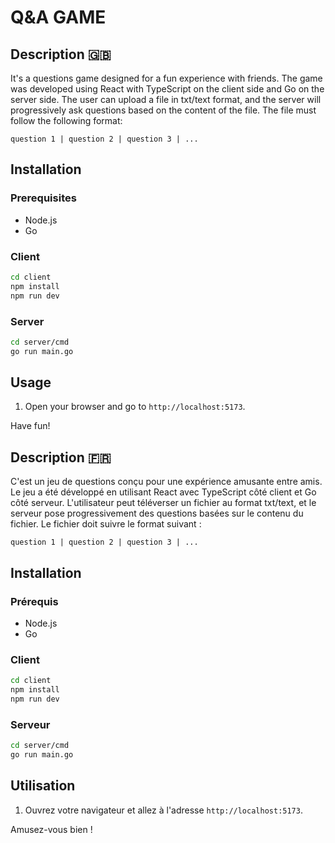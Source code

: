 # Q&A GAME

## Description 🇬🇧

It's a questions game designed for a fun experience with friends. The game was developed using React with TypeScript on the client side and Go on the server side. The user can upload a file in txt/text format, and the server will progressively ask questions based on the content of the file. The file must follow the following format:

```
question 1 | question 2 | question 3 | ...
```

## Installation

### Prerequisites

- Node.js
- Go

### Client

```bash
cd client
npm install
npm run dev
```

### Server

```bash
cd server/cmd
go run main.go
```

## Usage

1. Open your browser and go to `http://localhost:5173`.

Have fun!

## Description 🇫🇷

C'est un jeu de questions conçu pour une expérience amusante entre amis. Le jeu a été développé en utilisant React avec TypeScript côté client et Go côté serveur. L'utilisateur peut téléverser un fichier au format txt/text, et le serveur pose progressivement des questions basées sur le contenu du fichier. Le fichier doit suivre le format suivant :

```
question 1 | question 2 | question 3 | ...
```

## Installation

### Prérequis

- Node.js
- Go

### Client

```bash
cd client
npm install
npm run dev
```

### Serveur

```bash
cd server/cmd
go run main.go
```

## Utilisation

1. Ouvrez votre navigateur et allez à l'adresse `http://localhost:5173`.

Amusez-vous bien !
